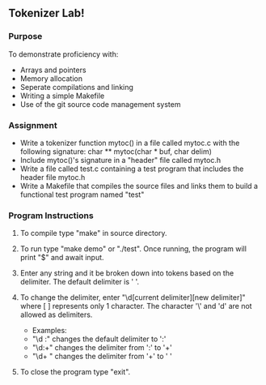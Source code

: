 ## Tokenizer Lab!

### Purpose

To demonstrate proficiency with:
* Arrays and pointers
* Memory allocation
* Seperate compilations and linking
* Writing a simple Makefile
* Use of the git source code management system

### Assignment

* Write a tokenizer function mytoc() in a file called mytoc.c with the following signature:
  	char ** mytoc(char * buf, char delim)
* Include mytoc()'s signature in a "header" file called mytoc.h
* Write a file called test.c containing a test program that includes the header file mytoc.h
* Write a Makefile that compiles the source files and links them to build a functional test program named "test"

### Program Instructions

1. To compile type "make" in source directory.  
2. To run type "make demo" or "./test". Once running, the program will print "$" and await input.  
3. Enter any string and it be broken down into tokens based on the delimiter. The default delimiter is ' '.  
4. To change the delimiter, enter "\d[current delimiter][new delimiter]" where [ ] represents only 1 character.
The character '\\' and 'd' are not allowed as delimiters.
   * Examples:
   * "\d :" changes the default delimiter to ':'
   * "\d:+" changes the delimiter from ':' to '+'
   * "\d+ " changes the delimiter from '+' to ' '
   
5. To close the program type "exit".  

